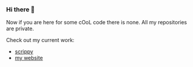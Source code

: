 ### Hi there 👋

Now if you are here for some cOoL code there is none.
All my repositories are private.

Check out my current work:
- [scrippy](https://scrippy.tf)
- [my website](https://vig.codes)

<!--START_SECTION:activity-->
<!--END_SECTION:activity-->
